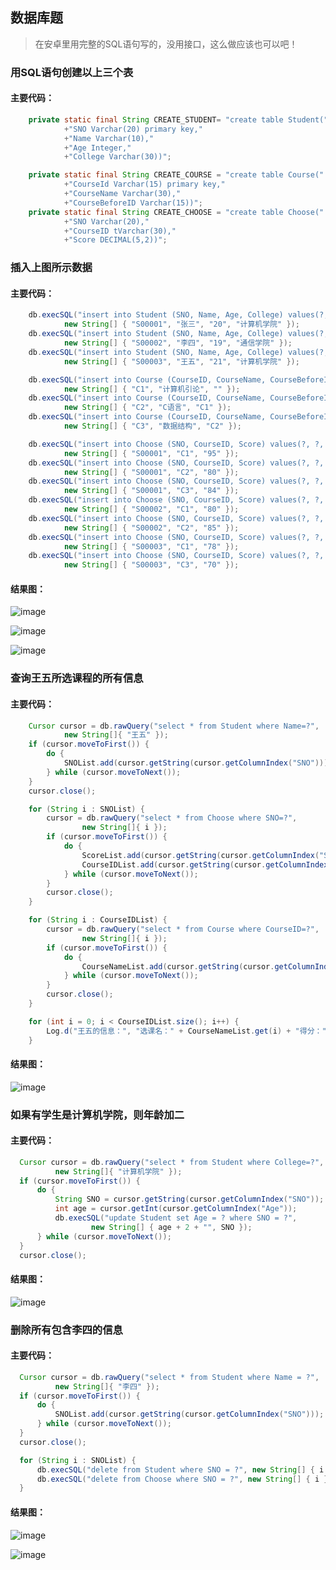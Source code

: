 ## 数据库题

> 在安卓里用完整的SQL语句写的，没用接口，这么做应该也可以吧！

### 用SQL语句创建以上三个表
 
#### 主要代码：
 
```java
    private static final String CREATE_STUDENT= "create table Student("
            +"SNO Varchar(20) primary key,"
            +"Name Varchar(10),"
            +"Age Integer,"
            +"College Varchar(30))";

    private static final String CREATE_COURSE = "create table Course("
            +"CourseId Varchar(15) primary key,"
            +"CourseName Varchar(30),"
            +"CourseBeforeID Varchar(15))";
    private static final String CREATE_CHOOSE = "create table Choose("
            +"SNO Varchar(20),"
            +"CourseID tVarchar(30),"
            +"Score DECIMAL(5,2))";
```

### 插入上图所示数据

#### 主要代码：
  
```java
    db.execSQL("insert into Student (SNO, Name, Age, College) values(?, ?, ?, ?)",
            new String[] { "S00001", "张三", "20", "计算机学院" });
    db.execSQL("insert into Student (SNO, Name, Age, College) values(?, ?, ?, ?)",
            new String[] { "S00002", "李四", "19", "通信学院" });
    db.execSQL("insert into Student (SNO, Name, Age, College) values(?, ?, ?, ?)",
            new String[] { "S00003", "王五", "21", "计算机学院" });

    db.execSQL("insert into Course (CourseID, CourseName, CourseBeforeID) values(?, ?, ?)",
            new String[] { "C1", "计算机引论", "" });
    db.execSQL("insert into Course (CourseID, CourseName, CourseBeforeID) values(?, ?, ?)",
            new String[] { "C2", "C语言", "C1" });
    db.execSQL("insert into Course (CourseID, CourseName, CourseBeforeID) values(?, ?, ?)",
            new String[] { "C3", "数据结构", "C2" });

    db.execSQL("insert into Choose (SNO, CourseID, Score) values(?, ?, ?)",
            new String[] { "S00001", "C1", "95" });
    db.execSQL("insert into Choose (SNO, CourseID, Score) values(?, ?, ?)",
            new String[] { "S00001", "C2", "80" });
    db.execSQL("insert into Choose (SNO, CourseID, Score) values(?, ?, ?)",
            new String[] { "S00001", "C3", "84" });
    db.execSQL("insert into Choose (SNO, CourseID, Score) values(?, ?, ?)",
            new String[] { "S00002", "C1", "80" });
    db.execSQL("insert into Choose (SNO, CourseID, Score) values(?, ?, ?)",
            new String[] { "S00002", "C2", "85" });
    db.execSQL("insert into Choose (SNO, CourseID, Score) values(?, ?, ?)",
            new String[] { "S00003", "C1", "78" });
    db.execSQL("insert into Choose (SNO, CourseID, Score) values(?, ?, ?)",
            new String[] { "S00003", "C3", "70" });
```

#### 结果图：
  
  ![image](https://github.com/Saijiu/JIANDAN/blob/master/art/16.png)
  
  ![image](https://github.com/Saijiu/JIANDAN/blob/master/art/17.png)
  
  ![image](https://github.com/Saijiu/JIANDAN/blob/master/art/18.png)
  
### 查询王五所选课程的所有信息

#### 主要代码：
```java
    Cursor cursor = db.rawQuery("select * from Student where Name=?",
            new String[]{ "王五" });
    if (cursor.moveToFirst()) {
        do {
            SNOList.add(cursor.getString(cursor.getColumnIndex("SNO")));
        } while (cursor.moveToNext());
    }
    cursor.close();

    for (String i : SNOList) {
        cursor = db.rawQuery("select * from Choose where SNO=?",
                new String[]{ i });
        if (cursor.moveToFirst()) {
            do {
                ScoreList.add(cursor.getString(cursor.getColumnIndex("Score")));
                CourseIDList.add(cursor.getString(cursor.getColumnIndex("CourseID")));
            } while (cursor.moveToNext());
        }
        cursor.close();
    }

    for (String i : CourseIDList) {
        cursor = db.rawQuery("select * from Course where CourseID=?",
                new String[]{ i });
        if (cursor.moveToFirst()) {
            do {
                CourseNameList.add(cursor.getString(cursor.getColumnIndex("CourseName")));
            } while (cursor.moveToNext());
        }
        cursor.close();
    }

    for (int i = 0; i < CourseIDList.size(); i++) {
        Log.d("王五的信息：", "选课名：" + CourseNameList.get(i) + "得分：" + ScoreList.get(i));
    }
```

#### 结果图：
  
  ![image](https://github.com/Saijiu/JIANDAN/blob/master/art/19.png)
  
### 如果有学生是计算机学院，则年龄加二

#### 主要代码：

```java
  Cursor cursor = db.rawQuery("select * from Student where College=?",
          new String[]{ "计算机学院" });
  if (cursor.moveToFirst()) {
      do {
          String SNO = cursor.getString(cursor.getColumnIndex("SNO"));
          int age = cursor.getInt(cursor.getColumnIndex("Age"));
          db.execSQL("update Student set Age = ? where SNO = ?",
                  new String[] { age + 2 + "", SNO });
      } while (cursor.moveToNext());
  }
  cursor.close();
```

#### 结果图：

  ![image](https://github.com/Saijiu/JIANDAN/blob/master/art/20.png)
  
### 删除所有包含李四的信息

#### 主要代码：

```java
  Cursor cursor = db.rawQuery("select * from Student where Name = ?",
          new String[]{ "李四" });
  if (cursor.moveToFirst()) {
      do {
          SNOList.add(cursor.getString(cursor.getColumnIndex("SNO")));
      } while (cursor.moveToNext());
  }
  cursor.close();

  for (String i : SNOList) {
      db.execSQL("delete from Student where SNO = ?", new String[] { i });
      db.execSQL("delete from Choose where SNO = ?", new String[] { i });
  }
```

#### 结果图：

  ![image](https://github.com/Saijiu/JIANDAN/blob/master/art/21.png)
  
  ![image](https://github.com/Saijiu/JIANDAN/blob/master/art/22.png)
